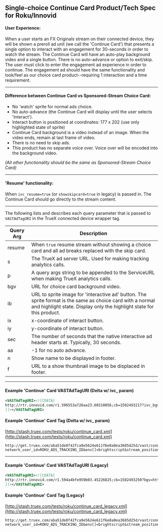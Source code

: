 ## Single-choice Continue Card Product/Tech Spec for Roku/Innovid

#### User Experience:
When a user starts an FX Originals stream on their connected device, they will be shown a preroll ad unit (we call the 'Continue Card') that presents a single option to interact with an engagement for 30-seconds in order to watch the stream.  The Continue Card will have an auto-play background video and a single button.  There is no auto-advance or option to exit/skip.  The user must click to enter the engagement ad experience in order to continue.  The engagement ad should have the same functionality and look/feel as our choice card product--requiring 1 interaction and a time requirement.

---

#### Difference between Continue Card vs Sponsored-Stream Choice Card:
* No 'watch' sprite for normal ads choice.
* No auto-advance (the Continue Card will display until the user selects 'Interact').
* Interact button is positioned at coordinates: 177 x 202 (use only highlighted state of sprite)
* Continue Card background is a video instead of an image.  When the video ends, remain at last frame of video.
* There is no need to skip ads.
* This product has no separate voice over.  Voice over will be encoded into the background video.

_(All other functionality should be the same as Sponsored-Stream Choice Card)_

---

#### 'Resume' functionality:

When `ivc_resume=true` (or `showskipcard=true` in legacy) is passed in.  The Continue Card should go directly to the stream content.

---

The following lists and describes each query parameter that is passed to `VASTAdTagURI` in the TrueX connected device wrapper tag.

| Query Arg | Description |
| ------------- | ------------- |
| resume | When `true` resume stream without showing a choice card and all ad breaks replaced with the skip card. |
| s | The TrueX ad server URL.  Used for making tracking analytics calls. |
| p | A query args string to be appended to the ServiceURL when making TrueX analytics calls. |
| bgv | URL for choice card background video. |
| ib | URL to sprite image for 'interactive ad' button.  The sprite format is the same as choice card with a normal and highlight state.  Display only the highlight state for this product. |
| ix | x-coordinate of interact button. |
| iy | y-coordinate of interact button. |
| sec | The number of seconds that the native interactive ad header starts at.  Typically, 30 seconds. |
| aa | -1 for no auto advance.|
| n | Show name to be displayed in footer. |
| f | URL to a show thumbnail image to be displaced in footer. |

---
#### Example 'Continue' Card VASTAdTagURI (Delta w/ ivc_ param)

```xml
<VASTAdTagURI><![CDATA[
http://rtr.innovid.com/r1.596553a726aa23.60310056;cb=1502493217?ivc_bgv=http%3A%2F%2Fmedia.truex.com%2Fvideo_assets%2F2017-07-11%2Fe85ecda8-58a3-4f2b-bb94-8ded3e2ab91a_large.mp4&ivc_f=&ivc_ib=http%3A%2F%2Fmedia.truex.com%2Fimage_assets%2F2017-08-09%2F9027f274-5808-49ef-97a8-c0bc098ac662.png&ivc_n=&ivc_p=bid_info%3Dcikxt0o9ptky3tm9sa7cjtbcd1pbdq1jzlkusqk4wb5edfs9bnwup1uszhhypjh5fpjjik9oziyq18la1mcquzpwupsk9iygm6s8bwj83z09slgok5kzk9ofow9hflzrc6ir7u551ozqryqrco4k2kxdf6x9shjxxgts8u4l3c52g3ljgx977v3sxmj1yf6uby2lp0bpqtpf54cv8jmwievepshyzez6dqoiy1f3wsup0p8eviofxp7w7dqzozvik0j2lmbgt06vjjwbprl83zcsg51s1ju85ndw7e3xrtpmkc8x31mnz9wd0zulosln9w4dtidh4ay19o2y8o8worniuc4cbmxt0urihw44gvq37kytd5cuu04l9zh7bm0gyi86jpss6cq7lmsjt3kq68kwvsdwz86r4phakn2nifkeq58jwusa7328a%26campaign_id%3D10050%26creative_id%3D11866%26currency_amount%3D1%26impression_signature%3D2a4e8d7ff975aa8e083f39ebc781d5c77239b12e9f38718121e390a95c3908d0%26impression_timestamp%3D1502493217.755281%26internal_referring_source%3DBmHW0vK-STWk5DfaI2H9Dw%26ip%3D76.79.158.34%26network_user_id%3DLz9E46QMTnmdYZhY-Cbeng%26placement_hash%3Daba51de8f42fca9e5624e611f6e8a0ea3685d25d%26session_id%3DYdx0qBZtSmSCBD0aDBGyng%26stream_id%3D123%26stream_position%3Dpreroll&ivc_resume=false&ivc_s=http%3A%2F%2Fserve.truex.com&ivc_sec=30&ivc_showskipcard=false
]]></VASTAdTagURI>
```

#### Example 'Continue' Card Tag (Delta w/ ivc_ param)
[http://stash.truex.com/tests/roku/continue_card.xml](http://stash.truex.com/tests/roku/continue_card.xml)

```
http://get.truex.com/aba51de8f42fca9e5624e611f6e8a0ea3685d25d/vast/connected_device?network_user_id=ROKU_ADS_TRACKING_ID&env[]=brightscript&stream_position=preroll&native_prefix=ivc_
```
---

#### Example 'Continue' Card VASTAdTagURI (Legacy)

```xml
<VASTAdTagURI><![CDATA[
http://rtr.innovid.com/r1.594a4bfe959b03.45226825;cb=1502493250?bgv=http%3A%2F%2Fmedia.truex.com%2Fvideo_assets%2F2017-07-11%2Fe85ecda8-58a3-4f2b-bb94-8ded3e2ab91a_large.mp4&f=&ib=http%3A%2F%2Fmedia.truex.com%2Fimage_assets%2F2017-08-09%2F9027f274-5808-49ef-97a8-c0bc098ac662.png&n=&p=bid_info%3Dcikxt0o9ptky3tm9iqt2nai4q940h767ikvzgx7htkd871vw3xj6cym3jsy4ahushgybk55m3gp5y31obc5v14kstbklxza203njy95f2rahsqp1b7y8itfyovtfqol9gk8a7q078nnlgke8v4e1z89mdygtxbrmm5xxryg6nppevukv8a2jwbq8dvg9mx5jc84qthx8tknknvfqphxvm3yeita6aqfwwsf6cmyouwlbo52xbzypz9fkpsvt1f1wpn2996b5aunvqo0nz8nmhiabl37vro8n0u9k0dcz530mbbd1x3prhui8whuw7a6ugikjwfnt1e83867ycqfgzd8o7i8963qq5u5eo6uolizoyb3ewt7sk75kyvajid16wg2opfisv88lvuvlz92w2jl0gv1i8ke55npxyv0k36lhhd7u3ukmd347e%26campaign_id%3D10050%26creative_id%3D11866%26currency_amount%3D1%26impression_signature%3D1996f6b2ca137bb7b6abf32326e55ed3d98d61eba31b086cfae14007fb614be9%26impression_timestamp%3D1502493250.8368917%26internal_referring_source%3DE26z5w9OT9avDpfSzY4C3w%26ip%3D76.79.158.34%26network_user_id%3D2F3QbrB1RMGMBY86KRlkpw%26placement_hash%3Daba51de8f42fca9e5624e611f6e8a0ea3685d25d%26session_id%3DiFmfAegpSnWfrwBeZZMxcA%26stream_id%3D123%26stream_position%3Dpreroll&resume=false&s=http%3A%2F%2Fserve.truex.com&sec=30&showskipcard=false
]]></VASTAdTagURI>
```

#### Example 'Continue' Card Tag (Legacy)
[http://stash.truex.com/tests/roku/continue_card_legacy.xml](http://stash.truex.com/tests/roku/continue_card_legacy.xml)
```
http://get.truex.com/aba51de8f42fca9e5624e611f6e8a0ea3685d25d/vast/connected_device?network_user_id=ROKU_ADS_TRACKING_ID&env[]=brightscript&stream_position=preroll&stream_id=123&dimension_5=legacy_testing
```
